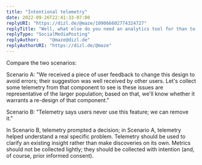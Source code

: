 ```yaml
---
title: "Intentional telemetry"
date: 2022-09-26T22:41:33-07:00
replyURI: "https://dizl.de/@maze/109066602774324727"
replyTitle: "Well, what else do you need an analytics tool for than to find new insights?"
replyType: "SocialMediaPosting"
replyAuthor: 	"@maze@dizl.de"
replyAuthorURI: "https://dizl.de/@maze"
---
```


Compare the two scenarios:

Scenario A: "We received a piece of user feedback to change this design to avoid errors; their suggestion was well received by other users. Let's collect some telemetry from that component to see is these issues are representative of the larger population; based on that, we'll know whether it warrants a re-design of that component."

Scenario B: "Telemetry says users never use this feature; we can remove it."

In Scenario B, telemetry prompted a decision; in Scenario A, telemetry helped understand a real specific problem. Telemetry should be used to clarify an existing insight rather than make discoveries on its own. Metrics should not be collected lightly; they should be collected with intention (and, of course, prior informed consent).
